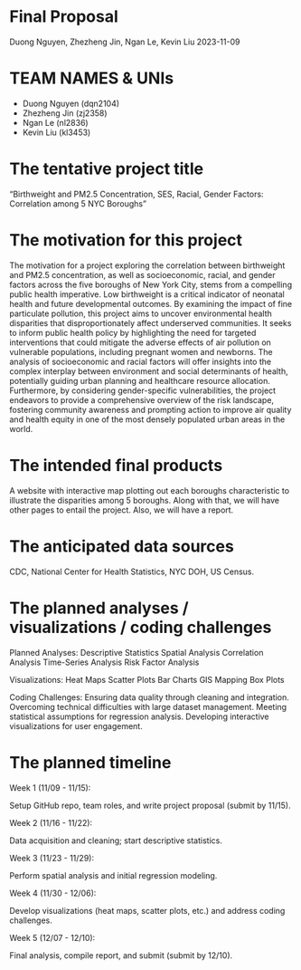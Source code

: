 Final Proposal
================
Duong Nguyen, Zhezheng Jin, Ngan Le, Kevin Liu
2023-11-09

# TEAM NAMES & UNIs

- Duong Nguyen (dqn2104)
- Zhezheng Jin (zj2358)
- Ngan Le (nl2836)
- Kevin Liu (kl3453)

# The tentative project title

“Birthweight and PM2.5 Concentration, SES, Racial, Gender Factors:
Correlation among 5 NYC Boroughs”

# The motivation for this project

The motivation for a project exploring the correlation between
birthweight and PM2.5 concentration, as well as socioeconomic, racial,
and gender factors across the five boroughs of New York City, stems from
a compelling public health imperative. Low birthweight is a critical
indicator of neonatal health and future developmental outcomes. By
examining the impact of fine particulate pollution, this project aims to
uncover environmental health disparities that disproportionately affect
underserved communities. It seeks to inform public health policy by
highlighting the need for targeted interventions that could mitigate the
adverse effects of air pollution on vulnerable populations, including
pregnant women and newborns. The analysis of socioeconomic and racial
factors will offer insights into the complex interplay between
environment and social determinants of health, potentially guiding urban
planning and healthcare resource allocation. Furthermore, by considering
gender-specific vulnerabilities, the project endeavors to provide a
comprehensive overview of the risk landscape, fostering community
awareness and prompting action to improve air quality and health equity
in one of the most densely populated urban areas in the world.

# The intended final products

A website with interactive map plotting out each boroughs characteristic
to illustrate the disparities among 5 boroughs. Along with that, we will
have other pages to entail the project. Also, we will have a report.

# The anticipated data sources

CDC, National Center for Health Statistics, NYC DOH, US Census.

# The planned analyses / visualizations / coding challenges

Planned Analyses: Descriptive Statistics Spatial Analysis Correlation
Analysis Time-Series Analysis Risk Factor Analysis

Visualizations: Heat Maps Scatter Plots Bar Charts GIS Mapping Box Plots

Coding Challenges: Ensuring data quality through cleaning and
integration. Overcoming technical difficulties with large dataset
management. Meeting statistical assumptions for regression analysis.
Developing interactive visualizations for user engagement.

# The planned timeline

Week 1 (11/09 - 11/15):

Setup GitHub repo, team roles, and write project proposal (submit by
11/15).

Week 2 (11/16 - 11/22):

Data acquisition and cleaning; start descriptive statistics.

Week 3 (11/23 - 11/29):

Perform spatial analysis and initial regression modeling.

Week 4 (11/30 - 12/06):

Develop visualizations (heat maps, scatter plots, etc.) and address
coding challenges.

Week 5 (12/07 - 12/10):

Final analysis, compile report, and submit (submit by 12/10).
